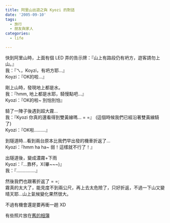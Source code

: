 ```yaml
---
title: 阿里山出遊之與 Kyozi 的對話
date: '2005-09-10'
tags:
  - 旅行
  - 朋友與家人
categories:
  - life

---
```

快到阿里山時，上面有個 LED 弄的告示牌：『山上有路段仍有坍方，遊客請勿上山。』  
我：『ㄟ，Koyzi，有坍方耶…』  
Koyzi：『OK的啦…』  
  
剛上山時，發現地上都是水。  
我：『hmm, 地上都是水耶，騎慢點吧…』  
Kyozi：『OK的啦~ 別怕別怕』  
  
騎了一陣子後遇到超大霧…  
我：『Kyozi 你真的還看得到雙黃線嗎… = =』 (這個時候我們已經沿著雙黃線騎了)  
Kyozi：『OK啦………』  
  
到隧道時…看到兩台原本比我們早出發的機車折返了…  
Kyozi：『hmm ha ha~ 弱！這樣就不行了！』  
  
出隧道後，變成濃霧+下雨  
Kyozi：『…靠杯，X(畢~~~)』  
我：『……………』  
  
然後我們也跟著折返了 = =;  
霧真的太大了，能見度不到兩公尺，再上去太危險了，只好折返，不過一下山又變晴天耶…山上氣候變化果然很大。  
  
不過有機會還是要再衝一趟 XD  
  
有些照片放在[舊的相簿](http://wshlab2.ee.kuas.edu.tw/%7Eyurenju/gallery/alishan)